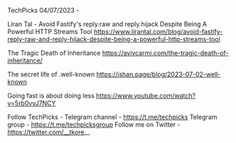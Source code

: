 TechPicks 04/07/2023 -

Liran Tal - Avoid Fastify's reply.raw and reply.hijack Despite Being A Powerful HTTP Streams Tool
https://www.lirantal.com/blog/avoid-fastify-reply-raw-and-reply-hijack-despite-being-a-powerful-http-streams-tool

The Tragic Death of Inheritance
https://avivcarmi.com/the-tragic-death-of-inheritance/

The secret life of .well-known
https://ishan.page/blog/2023-07-02-well-known

Going fast is about doing less
https://www.youtube.com/watch?v=5rb0vvJ7NCY

Follow TechPicks -
Telegram channel - https://t.me/techpicks
Telegram group - https://t.me/techpicksgroup
Follow me on Twitter - https://twitter.com/__tkore__